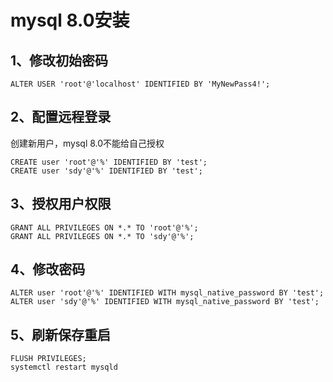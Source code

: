 # mysql 8.0安装

## 1、修改初始密码

``` shell
ALTER USER 'root'@'localhost' IDENTIFIED BY 'MyNewPass4!';
```

## 2、配置远程登录

创建新用户，mysql 8.0不能给自己授权

``` shell
CREATE user 'root'@'%' IDENTIFIED BY 'test';
CREATE user 'sdy'@'%' IDENTIFIED BY 'test';
```

## 3、授权用户权限

``` shell
GRANT ALL PRIVILEGES ON *.* TO 'root'@'%';
GRANT ALL PRIVILEGES ON *.* TO 'sdy'@'%';
```

## 4、修改密码

``` shell
ALTER user 'root'@'%' IDENTIFIED WITH mysql_native_password BY 'test';
ALTER user 'sdy'@'%' IDENTIFIED WITH mysql_native_password BY 'test';
```

## 5、刷新保存重启

``` shell
FLUSH PRIVILEGES;
systemctl restart mysqld
```
